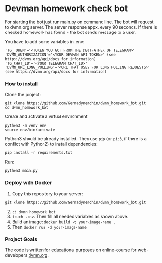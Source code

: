 # Devman homework check bot

For starting the bot just run main.py on command line. The bot will request to dvmn.org server. The server response appx. every 90 seconds.
If there is checked homework has found - the bot sends message to a user.

You have to add some variables in .env:
```
'TG_TOKEN'='<TOKEN YOU GOT FROM THE @BOTFATHER OF TELEGRAM>'
'DVMN_AUTHORIZATION'='<YOUR DEVMAN API TOKEN>' (see https://dvmn.org/api/docs for information)
'TG_CHAT_ID'='<YOUR TELEGRAM CHAT_ID>'
'DVMN_URL_LONG_POLLING'='<URL THAT USES FOR LONG POLLING REQUESTS>' (see https://dvmn.org/api/docs for information)
```

### How to install
Clone the project:
```
git clone https://github.com/Gennadynemchin/dvmn_homework_bot.git
cd dvmn_homework_bot
```
Create and activate a virtual environment:
```
python3 -m venv env
source env/bin/activate
```
Python3 should be already installed. 
Then use `pip` (or `pip3`, if there is a conflict with Python2) to install dependencies:
```
pip install -r requirements.txt
```
Run:
```
python3 main.py
```
### Deploy with Docker

1. Copy this repository to your server:
```
git clone https://github.com/Gennadynemchin/dvmn_homework_bot.git
```
2. `cd dvmn_homework_bot`
3. `touch .env`. Then fill all needed variables as shown above.
4. Build an image:
`docker build -t your-image-name . `
5. Then `docker run -d your-image-name`

### Project Goals

The code is written for educational purposes on online-course for web-developers [dvmn.org](https://dvmn.org/).
